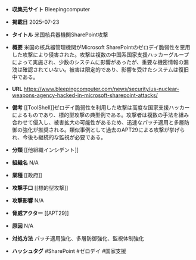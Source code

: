 - **収集元サイト**
Bleepingcomputer

- **掲載日**
2025-07-23

- **タイトル**
米国核兵器機関SharePoint攻撃

- **概要**
米国の核兵器管理機関がMicrosoft SharePointのゼロデイ脆弱性を悪用した攻撃により侵害された。攻撃は複数の中国系国家支援ハッカーグループによって実施され、少数のシステムに影響があったが、重要な機密情報の漏洩は確認されていない。被害は限定的であり、影響を受けたシステムは復旧中である。

- **URL**
https://www.bleepingcomputer.com/news/security/us-nuclear-weapons-agency-hacked-in-microsoft-sharepoint-attacks/

- **備考**
[[ToolShell]]ゼロデイ脆弱性を利用した攻撃は高度な国家支援ハッカーによるものであり、標的型攻撃の典型例である。攻撃者は複数の手法を組み合わせて侵入し、被害拡大の可能性があるため、迅速なパッチ適用と多層防御の強化が推奨される。類似事例として過去のAPT29による攻撃が挙げられ、今後も継続的な監視が必要である。

- **分類**
[[他組織インシデント]]

- **組織名**
N/A

- **業種**
[[政府]]

- **攻撃手口**
[[標的型攻撃]]

- **攻撃影響**
N/A

- **脅威アクター**
[[APT29]]

- **原因**
N/A

- **対処方法**
パッチ適用強化、多層防御強化、監視体制強化

- **ハッシュタグ**
#SharePoint #ゼロデイ #国家支援
